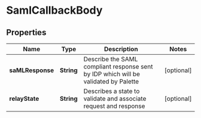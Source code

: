 # SamlCallbackBody

## Properties
Name | Type | Description | Notes
------------ | ------------- | ------------- | -------------
**saMLResponse** | **String** | Describe the SAML compliant response sent by IDP which will be validated by Palette |  [optional]
**relayState** | **String** | Describes a state to validate and associate request and response |  [optional]
